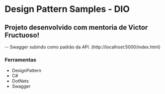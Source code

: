 # Design Pattern Samples - DIO

## Projeto desenvolvido com mentoria de Victor Fructuoso!
-- Swagger subindo como padrão da API. (http://localhost:5000/index.html)

### Ferramentas
* DesignPattern
* C#
* DotNets
* Swagger
